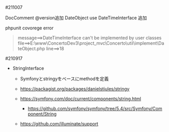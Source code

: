 #211007

DocComment @version追加
DateObject use DateTimeInterface 追加

phpunit covorege error

> message==>DateTimeInterface can't be implemented by user classes
> file==>E:\www\ConcertoDev3\project\_mvc\Concerto\util\implement\DateObject.php
> line==>18


#210917

- StringInterface
    - Symfonyとstringyをベースにmethodを定義
    
    - https://packagist.org/packages/danielstjules/stringy
    - https://symfony.com/doc/current/components/string.html
        - https://github.com/symfony/symfony/tree/5.4/src/Symfony/Component/String
    - https://github.com/illuminate/support

